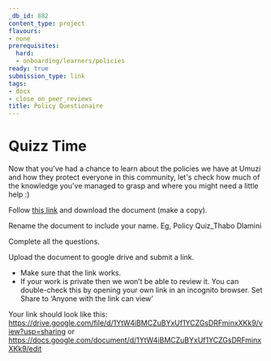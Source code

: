 ```yaml
---
_db_id: 882
content_type: project
flavours:
- none
prerequisites:
  hard:
  - onboarding/learners/policies
ready: true
submission_type: link
tags:
- docx
- close_on_peer_reviews
title: Policy Questionaire
---
```


# **Quizz Time**
Now that you've had a chance to learn about the policies we have at Umuzi and how they protect everyone in this community, let's check how much of the knowledge
you've managed to grasp and where you might need a little help :)

Follow [this link](https://docs.google.com/document/d/1GXRHu8656_PmQ7NX-qMgIFJgam77_OoeYtm4IngYFiU/edit) and download the document (make a copy). 

Rename the document to include your name. Eg, Policy Quiz_Thabo Dlamini

Complete all the questions.

Upload the document to google drive and submit a link. 

- Make sure that the link works. 
- If your work is private then we won’t be able to review it. You can double-check this by opening your own link in an incognito browser. Set Share to ‘Anyone with the link can view’

Your link should look like this: https://drive.google.com/file/d/1YtW4iBMCZuBYxUf1YCZGsDRFminxXKk9/view?usp=sharing or https://docs.google.com/document/d/1YtW4iBMCZuBYxUf1YCZGsDRFminxXKk9/edit
